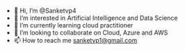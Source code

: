 - 👋 Hi, I’m @Sanketvp4
- 👀 I’m interested in Artificial Intelligence and Data Science
- 🌱 I’m currently learning cloud practitioner
- 💞️ I’m looking to collaborate on Cloud, Azure and AWS
- 📫 How to reach me sanketvp1@gmail.com

<!---
Sanketvp4/Sanketvp4 is a ✨ special ✨ repository because its `README.md` (this file) appears on your GitHub profile.
You can click the Preview link to take a look at your changes.
--->
